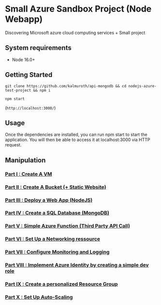 # Small Azure Sandbox Project (Node Webapp)

Discovering Microsoft azure cloud computing services + Small project

## System requirements

<ul>
    <li>Node 16.0+</li>
</ul> 

## Getting Started

```git clone https://github.com/kalmuroth/api-mongodb && cd nodejs-azure-test-project && npm i```

```npm start```

(```http://localhost:3000/```)

## Usage

Once the dependencies are installed, you can run npm start to start the application. 
You will then be able to access it at localhost:3000 via HTTP request.

## Manipulation

### [Part I : Create A VM](manip/CreateVM.md)

### [Part II : Create A Bucket (+ Static Website)](manip/CreateBucket.md)

### [Part III : Deploy a Web App (NodeJS)](manip/DeployApp.md)

### [Part IV : Create a SQL Database (MongoDB)](manip/CreateDB.md)

### [Part V : Simple Azure Function (Third Party API Call)](manip/CreateFunction.md)

### [Part VI : Set Up a Networking ressource](manip/CreateNetwork.md)

### [Part VII : Configure Monitoring and Logging](manip/Monitoring.md) 

### [Part VIII : Implement Azure Identity by creating a simple dev role](manip/IdentityRole.md)

### [Part IX : Create a personalized Resource Group](manip/CreateGroup.md)

### [Part X : Set Up Auto-Scaling](manip/AutoScaling.md)


